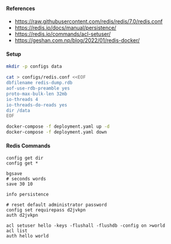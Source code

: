 #### References
- https://raw.githubusercontent.com/redis/redis/7.0/redis.conf
- https://redis.io/docs/manual/persistence/
- https://redis.io/commands/acl-setuser/
- https://geshan.com.np/blog/2022/01/redis-docker/

#### Setup
``` bash
mkdir -p configs data

cat > configs/redis.conf <<EOF
dbfilename redis-dump.rdb
aof-use-rdb-preamble yes
proto-max-bulk-len 32mb
io-threads 4
io-threads-do-reads yes
dir /data
EOF

docker-compose -f deployment.yaml up -d
docker-compose -f deployment.yaml down
```

#### Redis Commands
```redis
config get dir
config get *

bgsave
# seconds words
save 30 10

info persistence

# reset default administrator password
config set requirepass d2jvkpn
auth d2jvkpn

acl setuser hello -keys -flushall -flushdb -config on >world
acl list
auth hello world
```

